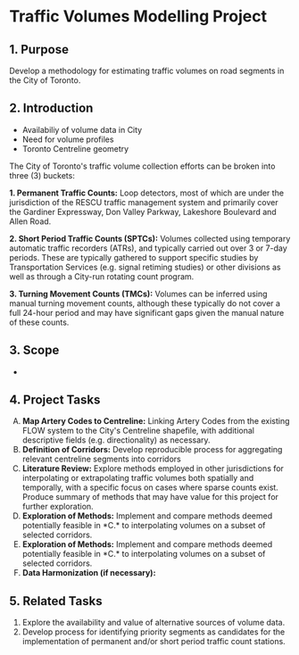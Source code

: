 # Traffic Volumes Modelling Project

## 1. Purpose
Develop a methodology for estimating traffic volumes on road segments in the City of Toronto.

## 2. Introduction

- Availabiliy of volume data in City
- Need for volume profiles
- Toronto Centreline geometry

The City of Toronto's traffic volume collection efforts can be broken into three (3) buckets:

**1. Permanent Traffic Counts:** Loop detectors, most of which are under the jurisdiction of the RESCU traffic management system and primarily cover the Gardiner Expressway, Don Valley Parkway, Lakeshore Boulevard and Allen Road.

**2. Short Period Traffic Counts (SPTCs):** Volumes collected using temporary automatic traffic recorders (ATRs), and typically carried out over 3 or 7-day periods. These are typically gathered to support specific studies by Transportation Services (e.g. signal retiming studies) or other divisions as well as through a City-run rotating count program.

**3. Turning Movement Counts (TMCs):** Volumes can be inferred using manual turning movement counts, although these typically do not cover a full 24-hour period and may have significant gaps given the manual nature of these counts.

## 3. Scope

- 

## 4. Project Tasks
<ol type="A">
<li><b>Map Artery Codes to Centreline:</b> Linking Artery Codes from the existing FLOW system to the City's Centreline shapefile, with additional descriptive fields (e.g. directionality) as necessary.</li>
<li><b>Definition of Corridors:</b> Develop reproducible process for aggregating relevant centreline segments into corridors</li>
<li><b>Literature Review:</b> Explore methods employed in other jurisdictions for interpolating or extrapolating traffic volumes both spatially and temporally, with a specific focus on cases where sparse counts exist. Produce summary of methods that may have value for this project for further exploration.</li>
<li><b>Exploration of Methods:</b> Implement and compare methods deemed potentially feasible in *C.* to interpolating volumes on a subset of selected corridors.</li>
<li><b>Exploration of Methods:</b> Implement and compare methods deemed potentially feasible in *C.* to interpolating volumes on a subset of selected corridors.</li>
<li><b>Data Harmonization (if necessary):</b></li>
</ol>

## 5. Related Tasks
1. Explore the availability and value of alternative sources of volume data.
2. Develop process for identifying priority segments as candidates for the implementation of permanent and/or short period traffic count stations.
